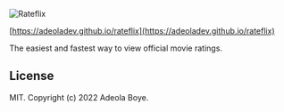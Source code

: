 ![Rateflix](https://i.postimg.cc/y8ZJ4T0j/logo.png)

[https://adeoladev.github.io/rateflix](https://adeoladev.github.io/rateflix)

The easiest and fastest way to view official movie ratings.

## License
MIT. Copyright (c) 2022 Adeola Boye.
